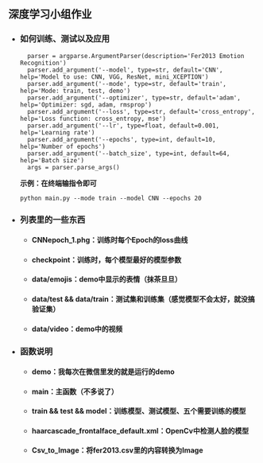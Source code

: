 ## 深度学习小组作业

- ### 如何训练、测试以及应用

  ```pyhton 
    parser = argparse.ArgumentParser(description='Fer2013 Emotion Recognition')
    parser.add_argument('--model', type=str, default='CNN', help='Model to use: CNN, VGG, ResNet, mini_XCEPTION')
    parser.add_argument('--mode', type=str, default='train', help='Mode: train, test, demo')
    parser.add_argument('--optimizer', type=str, default='adam', help='Optimizer: sgd, adam, rmsprop')
    parser.add_argument('--loss', type=str, default='cross_entropy', help='Loss function: cross_entropy, mse')
    parser.add_argument('--lr', type=float, default=0.001, help='Learning rate')
    parser.add_argument('--epochs', type=int, default=10, help='Number of epochs')
    parser.add_argument('--batch_size', type=int, default=64, help='Batch size')
    args = parser.parse_args()
    ```
    **示例：在终端输指令即可**

    `python main.py --mode train --model CNN --epochs 20`
- ### 列表里的一些东西
  
  - #### CNNepoch_1.phg：训练时每个Epoch的loss曲线
  - #### checkpoint：训练时，每个模型最好的模型参数
  - #### data/emojis：demo中显示的表情（抹茶旦旦）
  - #### data/test && data/train：测试集和训练集（感觉模型不会太好，就没搞验证集）
  - #### data/video：demo中的视频 
- ### 函数说明
  - #### demo：我每次在微信里发的就是运行的demo
  - #### main：主函数（不多说了）
  - #### train && test && model：训练模型、测试模型、五个需要训练的模型
  - #### haarcascade_frontalface_default.xml：OpenCv中检测人脸的模型
  - #### Csv_to_Image：将fer2013.csv里的内容转换为Image

